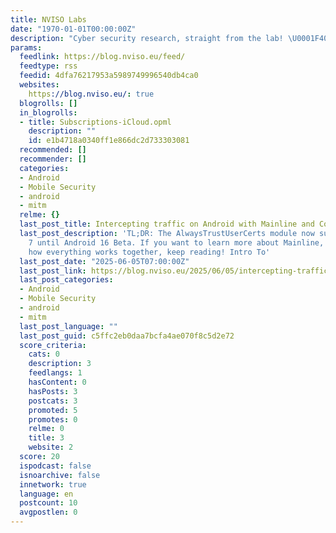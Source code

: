 ```yaml
---
title: NVISO Labs
date: "1970-01-01T00:00:00Z"
description: "Cyber security research, straight from the lab! \U0001F400"
params:
  feedlink: https://blog.nviso.eu/feed/
  feedtype: rss
  feedid: 4dfa76217953a5989749996540db4ca0
  websites:
    https://blog.nviso.eu/: true
  blogrolls: []
  in_blogrolls:
  - title: Subscriptions-iCloud.opml
    description: ""
    id: e1b4718a0340ff1e866dc2d733303081
  recommended: []
  recommender: []
  categories:
  - Android
  - Mobile Security
  - android
  - mitm
  relme: {}
  last_post_title: Intercepting traffic on Android with Mainline and Conscrypt
  last_post_description: 'TL;DR: The AlwaysTrustUserCerts module now supports Android
    7 until Android 16 Beta. If you want to learn more about Mainline, Conscrypt and
    how everything works together, keep reading! Intro To'
  last_post_date: "2025-06-05T07:00:00Z"
  last_post_link: https://blog.nviso.eu/2025/06/05/intercepting-traffic-on-android-with-mainline-and-conscrypt/
  last_post_categories:
  - Android
  - Mobile Security
  - android
  - mitm
  last_post_language: ""
  last_post_guid: c5ffc2eb0daa7bcfa4ae070f8c5d2e72
  score_criteria:
    cats: 0
    description: 3
    feedlangs: 1
    hasContent: 0
    hasPosts: 3
    postcats: 3
    promoted: 5
    promotes: 0
    relme: 0
    title: 3
    website: 2
  score: 20
  ispodcast: false
  isnoarchive: false
  innetwork: true
  language: en
  postcount: 10
  avgpostlen: 0
---
```

